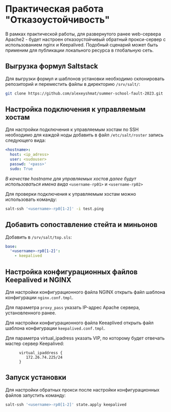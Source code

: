 # Практическая работа "Отказоустойчивость"

В рамках практической работы, для развернутого ранее web-сервера Apache2 - будет настроен отказоустойчивый обратный прокси-сервер с использованием nginx и Keepalived. Подобный сценарий может быть применим для публикации локального ресурса в глобальную сеть.

## Выгрузка формул Saltstack

Для выгрузки формул и шаблонов установки необходимо склонировать репозиторий и переместить файлы в директорию `/srv/salt/`:

```bash
git clone https://github.com/alexeyshmat/summer-school-fault-2023.git
```

## Настройка подключения к управляемым хостам

Для настройки подключения к управляемым хостам по SSH необходимо для каждой ноды добавить в файл `/etc/salt/roster` запись следующего вида:

```yaml
<hostname>:
  host: <ip_adress>
  user: <sudouser>
  passwd: '<pass>'
  sudo: True
```

*В качестве hostname для управляемых хостов далее будут использоваться имена вида* `<username-rp01>` и `<username-rp02>`

Для проверки подключения к управляемым хостам можно использовать команду:

```bash
salt-ssh '<username>-rp0[1-2]' -i test.ping
```

## Добавить сопоставление стейта и миньонов

Добавить в `/srv/salt/top.sls`:

```yaml
base:
  '<username>-rp0[1-2]':
    - keepalived
```

## Настройка конфигурационных файлов Keepalived и NGINX

Для настройки конфигурационного файла NGINX открыть файл шаблона конфигурации `nginx.conf.tmpl`.

Для параметра `proxy_pass` указать IP-адрес Apache сервера, установленного ранее.

Для настройки конфигурационного файла Keeaplived открыть файл шаблона конфигурации `keepalived.conf.tmpl`.

Для параметра virtual_ipadress указать VIP, по которому будет отвечать мастер сервер Keepalived:

```j2
      virtual_ipaddress {
         172.26.74.225/24
      }
```

## Запуск установки

Для настройки обратных прокси после настройки конфигурационных файлов запустить команду:

```bash
salt-ssh '<username>-rp0[1-2]' state.apply keepalived
```
